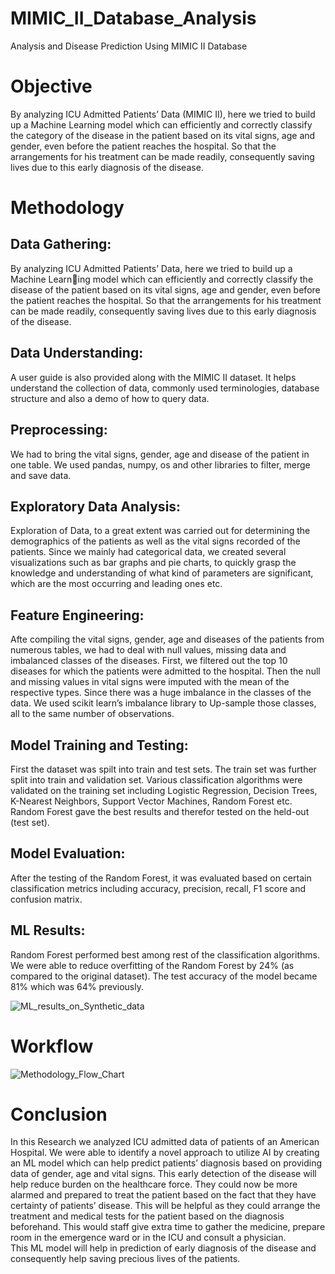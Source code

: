 # MIMIC_II_Database_Analysis
Analysis and Disease Prediction Using MIMIC II Database


# Objective
By analyzing ICU Admitted Patients’ Data (MIMIC II), here we tried to build up a Machine Learning model which can efficiently and correctly classify the category of the disease in the patient based on its vital signs, age and gender, even before the patient reaches the hospital. So that the arrangements for his treatment can be made readily, consequently saving lives due to this early diagnosis of the disease.


# Methodology

## Data Gathering:

By analyzing ICU Admitted Patients’ Data, here we tried to build up a Machine Learning model which can efficiently and correctly classify the disease of the patient based on its vital signs, age and gender, even before the patient reaches the hospital. So that the arrangements for his treatment can be made readily, consequently saving lives due to this early diagnosis of the disease.


## Data Understanding:

A user guide is also provided along with the MIMIC II dataset. It helps understand the collection of data, commonly used terminologies, database structure and also a demo of how to query data. 


## Preprocessing:

We had to bring the vital signs, gender, age and disease of the patient in one table. We used pandas, numpy, os and other libraries to filter, merge and save data.


## Exploratory Data Analysis:

Exploration of Data, to a great extent was carried out for determining the demographics of the patients as well as the vital signs recorded of the patients. Since we mainly had categorical data, we created several visualizations such as bar graphs and pie charts, to quickly grasp the knowledge and understanding of what kind of parameters are significant, which are the most occurring and leading ones etc. 


## Feature Engineering:

Afte compiling the vital signs, gender, age and diseases of the patients from numerous tables, we had to deal with null values, missing data and imbalanced classes of the diseases. First, we filtered out the top 10 diseases for which the patients were admitted to the hospital. Then the null and missing values in vital signs were imputed with the mean of the respective types. Since there was a huge imbalance in the classes of the data. We used scikit learn’s imbalance library to Up-sample those classes, all to the same number of observations.


## Model Training and Testing:

First the dataset was spilt into train and test sets. The train set was further split into train and validation set. Various classification algorithms were validated on the training set including Logistic Regression, Decision Trees, K-Nearest Neighbors, Support Vector Machines, Random Forest etc. 
Random Forest gave the best results and therefor tested on the held-out (test set).


## Model Evaluation:

After the testing of the Random Forest, it was evaluated based on certain classification metrics including accuracy, precision, recall, F1 score and confusion matrix.


## ML Results:

Random Forest performed best among rest of the classification algorithms. We were able to reduce overfitting of the Random Forest by 24% (as compared to the original dataset). The test accuracy of the model became 81% which was 64% previously.


![ML_results_on_Synthetic_data](https://user-images.githubusercontent.com/96207722/219608406-f9151498-a547-4394-b379-62f746b48913.jpeg)



# Workflow

![Methodology_Flow_Chart](https://user-images.githubusercontent.com/96207722/219607830-5fea98e5-e53c-4526-a131-b816695d09ef.JPG)




# Conclusion

In this Research we analyzed ICU admitted data of patients of an American Hospital. We were able to identify a novel approach to utilize AI by creating an ML model which can help predict patients’ diagnosis based on providing data of gender, age and vital signs. This early detection of the disease will help reduce burden on the healthcare force. They could now be more alarmed and prepared to treat the patient based on the fact that they have certainty of patients’ disease. This will be helpful as they could arrange the treatment and medical tests for the patient based on the diagnosis beforehand. This would staff give extra time to gather the medicine, prepare room in the emergence ward or in the ICU and consult a physician.  
This ML model will help in prediction of early diagnosis of the disease and consequently help saving precious lives of the patients.


